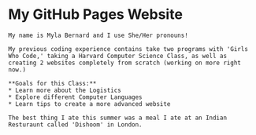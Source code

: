 # My GitHub Pages Website

    My name is Myla Bernard and I use She/Her pronouns!
   
    My previous coding experience contains take two programs with 'Girls Who Code,' taking a Harvard Computer Science Class, as well as creating 2 websites completely from scratch (working on more right now.)
    
    **Goals for this Class:**
    * Learn more about the Logistics 
    * Explore different Computer Languages
    * Learn tips to create a more advanced website
    
    The best thing I ate this summer was a meal I ate at an Indian Resturaunt called 'Dishoom' in London.


